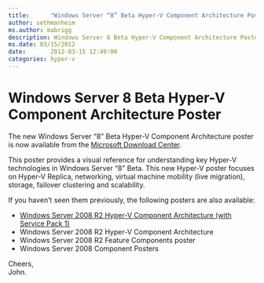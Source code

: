```yaml
---
title:      "Windows Server “8” Beta Hyper-V Component Architecture Poster"
author: sethmanheim
ms.author: mabrigg
description: Windows Server 8 Beta Hyper-V Component Architecture Poster
ms.date: 03/15/2012
date:       2012-03-15 12:49:00
categories: hyper-v
---
```

# Windows Server 8 Beta Hyper-V Component Architecture Poster

The new Windows Server “8” Beta Hyper-V Component Architecture poster is now available from the [Microsoft Download Center](https://www.microsoft.com/download/en/details.aspx?id=29189).



This poster provides a visual reference for understanding key Hyper-V technologies in Windows Server “8” Beta. This new Hyper-V poster focuses on Hyper-V Replica, networking, virtual machine mobility (live migration), storage, failover clustering and scalability.

If you haven’t seen them previously, the following posters are also available:

  * [Windows Server 2008 R2 Hyper-V Component Architecture (with Service Pack 1)](https://www.microsoft.com/download/en/details.aspx?id=2688)
  * Windows Server 2008 R2 Hyper-V Component Architecture
  * Windows Server 2008 R2 Feature Components poster
  * Windows Server 2008 Component Posters

Cheers,  
John.
